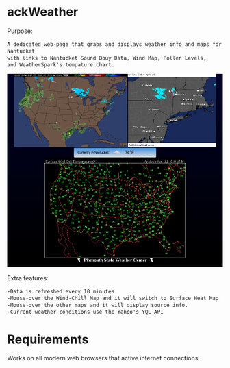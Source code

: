 ackWeather
=====
Purpose: 

	A dedicated web-page that grabs and displays weather info and maps for Nantucket 
	with links to Nantucket Sound Bouy Data, Wind Map, Pollen Levels, 
	and WeatherSpark's tempature chart.

<img src="https://github.com/xeoron/ackWeather/blob/master/images/sample.png?raw=true"/>

Extra features:

	-Data is refreshed every 10 minutes
	-Mouse-over the Wind-Chill Map and it will switch to Surface Heat Map
	-Mouse-over the other maps and it will display source info.
	-Current weather conditions use the Yahoo's YQL API
	
Requirements
=====
Works on all modern web browsers that active internet connections

	
